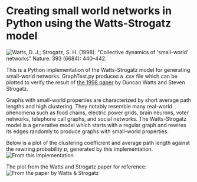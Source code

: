 # Creating small world networks in Python using the Watts-Strogatz model
![Watts, D. J.; Strogatz, S. H. (1998). "Collective dynamics of 'small-world' networks" Nature. 393 (6684): 440–442.](https://github.com/sleepokay/watts-strogatz/blob/master/media/intro.png)

This is a Python implementation of the Watts-Strogatz model for generating small-world networks. GraphTest.py produces a .csv file which can be plotted to verify the result of [the 1998 paper](https://github.com/sleepokay/watts-strogatz/blob/master/references/watts%20%26%20strogatz%20-%20collective%20dynamics%20of%20small-world%20networks.pdf) by Duncan Watts and Steven Strogatz.

Graphs with small-world properties are characterized by short average path lengths and high clustering. They notably resemble many real-world phenomena such as food chains, electric power grids, brain neurons, voter networks, telephone call graphs, and social networks. The Watts-Strogatz model is a generative model which starts with a regular graph and rewires its edges randomly to produce graphs with small-world properties.

Below is a plot of the clustering coefficient and average path length against the rewiring probability _p_, generated by this implementation.
![From this implementation](https://github.com/sleepokay/watts-strogatz/blob/master/media/plot.png)


The plot from the Watts and Strogatz paper for reference:
![From the paper by Watts & Strogatz](https://github.com/sleepokay/watts-strogatz/blob/master/media/ws.png)

